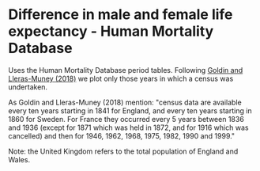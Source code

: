 # Difference in male and female life expectancy - Human Mortality Database

Uses the Human Mortality Database period tables. Following <a href="http://www.nber.org/papers/w24716" rel="noopener" target="_blank">Goldin and Lleras-Muney (2018)</a> we plot only those years in which a census was undertaken.

As Goldin and Lleras-Muney (2018) mention: "census data are available every ten years starting in 1841 for England, and every ten years starting in 1860 for Sweden. For France they occurred every 5 years between 1836 and 1936 (except for 1871 which was held in 1872, and for 1916 which was cancelled) and then for 1946, 1962, 1968, 1975, 1982, 1990 and 1999."

Note: the United Kingdom refers to the total population of England and Wales.